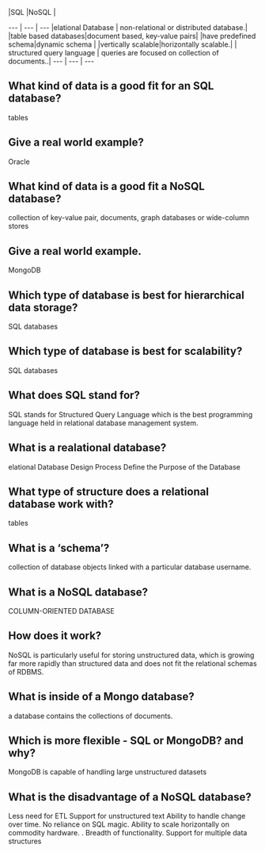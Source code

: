 





|SQL	 |NoSQL |

--- | --- | ---
|elational Database | non-relational or distributed database.|
|table based databases|document based, key-value pairs|
|have predefined schema|dynamic schema |
|vertically scalable|horizontally scalable.|
| structured query language | queries are focused on collection of documents..|
--- | --- | ---


## What kind of data is a good fit for an SQL database?
tables


## Give a real world example?
 Oracle

 ## What kind of data is a good fit a NoSQL database?
 collection of key-value pair, documents, graph databases or wide-column stores 

 ## Give a real world example.
MongoDB

## Which type of database is best for hierarchical data storage?
SQL databases

## Which type of database is best for scalability?
SQL databases



## What does SQL stand for?
SQL stands for Structured Query Language which is the best programming language held in relational database management system.

## What is a realational database?
elational Database Design Process Define the Purpose of the Database

## What type of structure does a relational database work with?
tables

## What is a ‘schema’?
collection of database objects linked with a particular database username. 

## What is a NoSQL database?
COLUMN-ORIENTED DATABASE

## How does it work?
NoSQL is particularly useful for storing unstructured data, which is growing far more rapidly than structured data and does not fit the relational schemas of RDBMS. 

## What is inside of a Mongo database?
 a database contains the collections of documents.

 ## Which is more flexible - SQL or MongoDB? and why?
 MongoDB is capable of handling large unstructured datasets

 ## What is the disadvantage of a NoSQL database?
 Less need for ETL
Support for unstructured text
Ability to handle change over time. 
No reliance on SQL magic. 
Ability to scale horizontally on commodity hardware. .
Breadth of functionality. 
Support for multiple data structures




